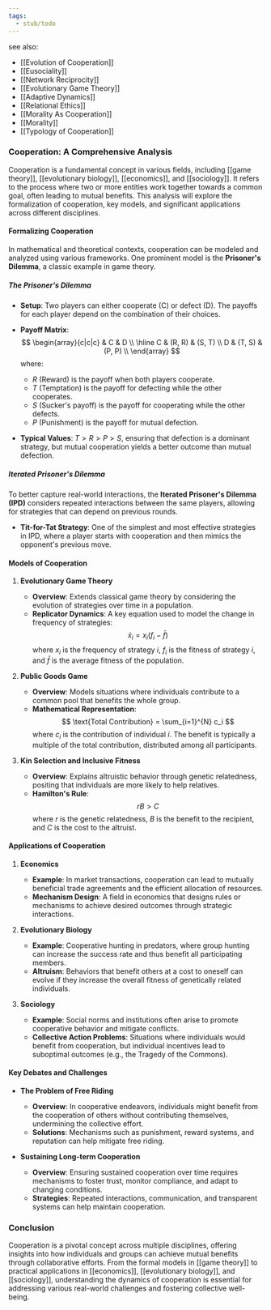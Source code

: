```yaml
---
tags:
  - stub/todo
---
```

see also:
- [[Evolution of Cooperation]]
- [[Eusociality]]
- [[Network Reciprocity]]
- [[Evolutionary Game Theory]]
- [[Adaptive Dynamics]]
- [[Relational Ethics]]
- [[Morality As Cooperation]]
- [[Morality]]
- [[Typology of Cooperation]]

### Cooperation: A Comprehensive Analysis

Cooperation is a fundamental concept in various fields, including [[game theory]], [[evolutionary biology]], [[economics]], and [[sociology]]. It refers to the process where two or more entities work together towards a common goal, often leading to mutual benefits. This analysis will explore the formalization of cooperation, key models, and significant applications across different disciplines.

#### Formalizing Cooperation

In mathematical and theoretical contexts, cooperation can be modeled and analyzed using various frameworks. One prominent model is the **Prisoner's Dilemma**, a classic example in game theory.

##### The Prisoner's Dilemma

- **Setup**: Two players can either cooperate (C) or defect (D). The payoffs for each player depend on the combination of their choices.
- **Payoff Matrix**:
  $$
  \begin{array}{c|c|c}
    & C & D \\
    \hline
    C & (R, R) & (S, T) \\
    D & (T, S) & (P, P) \\
  \end{array}
  $$
  where:
  - $R$ (Reward) is the payoff when both players cooperate.
  - $T$ (Temptation) is the payoff for defecting while the other cooperates.
  - $S$ (Sucker's payoff) is the payoff for cooperating while the other defects.
  - $P$ (Punishment) is the payoff for mutual defection.
  
- **Typical Values**: $T > R > P > S$, ensuring that defection is a dominant strategy, but mutual cooperation yields a better outcome than mutual defection.

##### Iterated Prisoner's Dilemma

To better capture real-world interactions, the **Iterated Prisoner's Dilemma (IPD)** considers repeated interactions between the same players, allowing for strategies that can depend on previous rounds. 

- **Tit-for-Tat Strategy**: One of the simplest and most effective strategies in IPD, where a player starts with cooperation and then mimics the opponent's previous move.

#### Models of Cooperation

1. **Evolutionary Game Theory**
   - **Overview**: Extends classical game theory by considering the evolution of strategies over time in a population.
   - **Replicator Dynamics**: A key equation used to model the change in frequency of strategies:
     $$ \dot{x}_i = x_i \left( f_i - \bar{f} \right) $$
     where $x_i$ is the frequency of strategy $i$, $f_i$ is the fitness of strategy $i$, and $\bar{f}$ is the average fitness of the population.

2. **Public Goods Game**
   - **Overview**: Models situations where individuals contribute to a common pool that benefits the whole group.
   - **Mathematical Representation**:
     $$ \text{Total Contribution} = \sum_{i=1}^{N} c_i $$
     where $c_i$ is the contribution of individual $i$. The benefit is typically a multiple of the total contribution, distributed among all participants.

3. **Kin Selection and Inclusive Fitness**
   - **Overview**: Explains altruistic behavior through genetic relatedness, positing that individuals are more likely to help relatives.
   - **Hamilton's Rule**:
     $$ rB > C $$
     where $r$ is the genetic relatedness, $B$ is the benefit to the recipient, and $C$ is the cost to the altruist.

#### Applications of Cooperation

1. **Economics**
   - **Example**: In market transactions, cooperation can lead to mutually beneficial trade agreements and the efficient allocation of resources.
   - **Mechanism Design**: A field in economics that designs rules or mechanisms to achieve desired outcomes through strategic interactions.

2. **Evolutionary Biology**
   - **Example**: Cooperative hunting in predators, where group hunting can increase the success rate and thus benefit all participating members.
   - **Altruism**: Behaviors that benefit others at a cost to oneself can evolve if they increase the overall fitness of genetically related individuals.

3. **Sociology**
   - **Example**: Social norms and institutions often arise to promote cooperative behavior and mitigate conflicts.
   - **Collective Action Problems**: Situations where individuals would benefit from cooperation, but individual incentives lead to suboptimal outcomes (e.g., the Tragedy of the Commons).

#### Key Debates and Challenges

- **The Problem of Free Riding**
  - **Overview**: In cooperative endeavors, individuals might benefit from the cooperation of others without contributing themselves, undermining the collective effort.
  - **Solutions**: Mechanisms such as punishment, reward systems, and reputation can help mitigate free riding.

- **Sustaining Long-term Cooperation**
  - **Overview**: Ensuring sustained cooperation over time requires mechanisms to foster trust, monitor compliance, and adapt to changing conditions.
  - **Strategies**: Repeated interactions, communication, and transparent systems can help maintain cooperation.

### Conclusion

Cooperation is a pivotal concept across multiple disciplines, offering insights into how individuals and groups can achieve mutual benefits through collaborative efforts. From the formal models in [[game theory]] to practical applications in [[economics]], [[evolutionary biology]], and [[sociology]], understanding the dynamics of cooperation is essential for addressing various real-world challenges and fostering collective well-being.